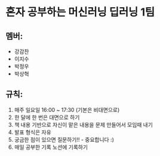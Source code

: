 # 혼자 공부하는 머신러닝 딥러닝 1팀

## 멤버:

- 강감찬
- 이지수
- 박정우
- 박상혁

## 규칙:

1. 매주 일요일 16:00 ~ 17:30 (기본은 비대면으로)
2. 한 달에 한 번은 대면으로 하기
3. 책 내용 기반으로 자신이 맡은 내용을 문제 만들어서 모임때 내기
4. 발표 형식은 자유
5. 궁금한 점이 있으면 질문하기!! - 중요합니다 :)
6. 매일 공부한 기록 노션에 기록하기

